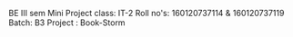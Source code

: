 BE III sem Mini Project
class: IT-2
Roll no's: 160120737114 & 160120737119
Batch: B3
Project : Book-Storm
